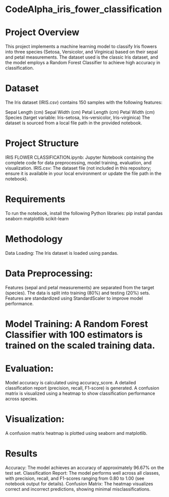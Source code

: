 # CodeAlpha_iris_fower_classification
# Project Overview
This project implements a machine learning model to classify Iris flowers into three species (Setosa, Versicolor, and Virginica) based on their sepal and petal measurements. The dataset used is the classic Iris dataset, and the model employs a Random Forest Classifier to achieve high accuracy in classification.

# Dataset
The Iris dataset (IRIS.csv) contains 150 samples with the following features:

Sepal Length (cm)
Sepal Width (cm)
Petal Length (cm)
Petal Width (cm)
Species (target variable: Iris-setosa, Iris-versicolor, Iris-virginica)
The dataset is sourced from a local file path in the provided notebook.

# Project Structure
IRIS FLOWER CLASSIFICATION.ipynb: Jupyter Notebook containing the complete code for data preprocessing, model training, evaluation, and visualization.
IRIS.csv: The dataset file (not included in this repository; ensure it is available in your local environment or update the file path in the notebook).

# Requirements
To run the notebook, install the following Python libraries:
pip install pandas seaborn matplotlib scikit-learn

# Methodology
Data Loading: The Iris dataset is loaded using pandas.

# Data Preprocessing:
Features (sepal and petal measurements) are separated from the target (species).
The data is split into training (80%) and testing (20%) sets.
Features are standardized using StandardScaler to improve model performance.

# Model Training: A Random Forest Classifier with 100 estimators is trained on the scaled training data.

# Evaluation:
Model accuracy is calculated using accuracy_score.
A detailed classification report (precision, recall, F1-score) is generated.
A confusion matrix is visualized using a heatmap to show classification performance across species.

# Visualization: 
A confusion matrix heatmap is plotted using seaborn and matplotlib.

# Results
Accuracy: The model achieves an accuracy of approximately 96.67% on the test set.
Classification Report: The model performs well across all classes, with precision, recall, and F1-scores ranging from 0.80 to 1.00 (see notebook output for details).
Confusion Matrix: The heatmap visualizes correct and incorrect predictions, showing minimal misclassifications.
